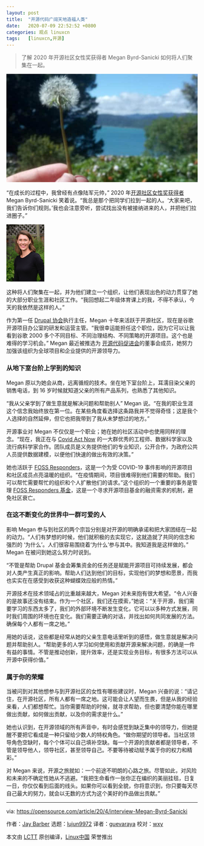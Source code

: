 ```yaml
---
layout: post
title:	"开源代码广阔天地造福人类"
date:	2020-07-09 22:52:52 +0800 
categories:	观点 linuxcn 
tags:	[linuxcn,开源]
---
```




> 
> 了解 2020 年开源社区女性奖获得者 Megan Byrd-Sanicki 如何将人们聚集在一起。
> 
> 
> 


![蒲公英般浮于水面](/Asserts/Images/album/202007/09/225257oz2397ohsp32u25s.jpg "Dandelion held out over water")


“在成长的过程中，我曾经有点像陆军元帅，” 2020 年[开源社区女性奖获得者](https://www.redhat.com/en/about/women-in-open-source) Megan Byrd-Sanicki 笑着说。“我总是那个把同学们拉到一起的人。‘大家来吧，我们告诉你们规则。’我也会注意旁听，尝试找出没有被接纳进来的人，并把他们拉进圈子。”


![Megan Sanicki 的照片, 已经许可使用](/Asserts/Images/album/202007/09/225303bnr3rrni9ucinsrf.png "Photo by Megan Sanicki, Used with permission")


这种将人们聚集在一起，并为他们建立一个组织，让他们表现出色的动力贯穿了她的大部分职业生涯和社区工作。“我回想起二年级体育课上的我，不得不承认，今天的我依然是这样的人。”


作为第一任 [Drupal 协会](https://www.drupal.org/association)执行主任，Megan 十年来活跃于开源社区，现在是谷歌开源项目办公室的研发和运营主管。“我很幸运能担任这个职位，因为它可以让我看到谷歌 2000 多个不同目标、不同治理结构、不同策略的开源项目。这个也是难得的学习机会。” Megan 最近被推选为 [开源代码促进会](https://opensource.org/)的董事会成员，她努力加强该组织为全球项目和企业提供的开源领导力。


### 从地下室台阶上学到的知识


Megan 原以为她会从商，远离循规的技术。坐在地下室台阶上，耳濡目染父亲的销售电话，到 16 岁时候就知道父亲的所有产品系列，也熟悉了其他知识。


“我从父亲学到了做生意就是解决问题和帮助别人” Megan 说。“在我的职业生涯这个信念我始终放在第一位。在某些角度看选择这条路我并不觉得奇怪；这是我个人选择的自然延伸，但它也把我带到了我从未梦想过的地方。”


开源事业对 Megan 不仅仅是一个职业；她在她的社区活动中也使用同样的理念。“现在，我正在与 [Covid Act Now](https://www.covidactnow.org/) 的一大群优秀的工程师、数据科学家以及流行病科学家合作。团队成员是义务提供他们的专业知识，公开合作，为政府公共人员提供数据建模，以便他们快速的做出有效的决策。”


她也活跃于 [FOSS Responders](https://fossresponders.com/)，这是一个为受 COVID-19 事件影响的开源项目和社区成员点亮温暖的组织。“在疫情期间，项目很难得到他们需要的帮助。我们可以帮忙需要帮忙的组织和个人扩散他们的请求。”这个组织的一个重要的事务是管理 [FOSS Responders 基金](https://fossresponders.com/)，这是一个寻求开源项目基金的融资需求的机制，避免社区衰亡。


### 在这不断变化的世界中一群可爱的人


影响 Megan 参与到社区的两个宗旨分别是对开源的明确承诺和把大家团结在一起的动力。“人们有梦想的时候，他们就积极的去实现它，这就造就了共同的信念和强烈的 ‘为什么’。人们很容易围绕着‘为什么’参与其中。我知道我是这样做的。” Megan 在被问到她这么努力时说到。


“不管是帮助 Drupal 基金会筹集资金的任务还是赋能开源项目可持续发展，都会对人类产生真正的影响。帮助人们达到他们的目标，实现他们的梦想和愿景，而我也实实在在感受到收获这种蝴蝶效应般的热情。”


开源技术在技术领域占的比重越来越大，Megan 对未来抱有很大希望。“令人兴奋的是故事还没有结束。作为一个社区，我们还在摸索，”她说：“关于开源，我们需要学习的东西太多了，我们的外部环境不断发生变化，它可以以多种方式发展，同时我们周围的环境也在变化。我们需要正确的对话，并找出如何共同发展的方法。确保每个人都有一席之地。”


用她的话说，这些都是经常从她的父亲生意电话里听到的感悟，做生意就是解决问题并帮助别人。“帮助更多的人学习如何使用和贡献开源来解决问题，的确是一件有益的事情。不管是推动创新，提升效率，还是实现业务目标，有很多方法可以从开源中获得价值。”


### 属于你的荣耀


当被问到对其他想参与到开源社区的女性有哪些建议时，Megan 兴奋的说：“请记住，在开源社区，所有人都有一席之地。这可能会让人望而生畏，但是从我的经验来看，人们都想帮忙。当你需要帮助的时候，就寻求帮助，但也要清楚你能在哪里做出贡献，如何做出贡献，以及你的需求是什么。”


她也认识到，在开源领域的所有声音中，有时会感觉到缺乏集中的领导力，但她提醒不要把它看成是一种只留给少数人的特权角色。“做你期望的领导者。当社区领导角色空缺时，每个个体可以自己填补空缺。每一个开源的贡献者都是领导者，不管是领导他人，领导社区，甚至领导自己。不要等待被动赋予属于你的权力和精彩。”


对 Megan 来说，开源之旅就如：一个前途不明朗的心路之旅。尽管如此，对风险和未来的不确定性她从不逃避。“我把生命看作一张你正在编织的美丽挂毯，日复一日，你仅仅看到后面的线头。如果你可以看到全貌，你将意识到，你只要每天尽自己最大的努力，就会以无数的方式为这个美好的作品做出贡献。”




---


via: <https://opensource.com/article/20/4/interview-Megan-Byrd-Sanicki>


作者：[Jay Barber](https://opensource.com/users/jaybarber) 选题：[lujun9972](https://github.com/lujun9972) 译者：[guevaraya](https://github.com/guevaraya) 校对：[wxy](https://github.com/wxy)


本文由 [LCTT](https://github.com/LCTT/TranslateProject) 原创编译，[Linux中国](https://linux.cn/) 荣誉推出
